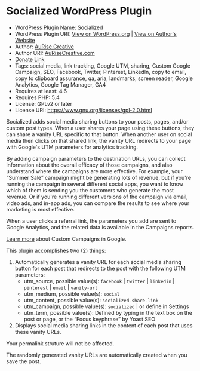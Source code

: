 # Socialized WordPress Plugin

* WordPress Plugin Name: Socialized
* WordPress Plugin URI: [View on WordPress.org](https://wordpress.org/plugins/socialized/) | [View on Author's Website](https://aurisecreative.com/socialized/)
* Author: [AuRise Creative](https://profiles.wordpress.org/tessawatkinsllc/)
* Author URI: [AuRiseCreative.com](https://aurisecreative.com/)
* [Donate Link](https://just1voice.com/donate/)
* Tags: social media, link tracking, Google UTM, sharing, Custom Google Campaign, SEO, Facebook, Twitter, Pinterest, LinkedIn, copy to email, copy to clipboard assurance, qa, aria, landmarks, screen reader, Google Analytics, Google Tag Manager, GA4
* Requires at least: 4.6
* Requires PHP: 5.4
* License: GPLv2 or later
* License URI: https://www.gnu.org/licenses/gpl-2.0.html

Socialized adds social media sharing buttons to your posts, pages, and/or custom post types. When a user shares your page using these buttons, they can share a vanity URL specific to that button. When another user on social media then clicks on that shared link, the vanity URL redirects to your page with Google's UTM parameters for analytics tracking.

By adding campaign parameters to the destination URLs, you can collect information about the overall efficacy of those campaigns, and also understand where the campaigns are more effective. For example, your “Summer Sale” campaign might be generating lots of revenue, but if you're running the campaign in several different social apps, you want to know which of them is sending you the customers who generate the most revenue. Or if you're running different versions of the campaign via email, video ads, and in-app ads, you can compare the results to see where your marketing is most effective.

When a user clicks a referral link, the parameters you add are sent to Google Analytics, and the related data is available in the Campaigns reports.

[Learn more](https://support.google.com/analytics/answer/1033863) about Custom Campaigns in Google.

This plugin accomplishes two (2) things:

1. Automatically generates a vanity URL for each social media sharing button for each post that redirects to the post with the following UTM parameters:
   * utm_source, possible value(s): `facebook` | `twitter` | `linkedin` | `pinterest` | `email` | `vanity-url`
   * utm_medium, possible value(s): `social`
   * utm_content, possible value(s): `socialized-share-link`
   * utm_campaign, possible value(s): `socialized` | or define in Settings
   * utm_term, possible value(s): Defined by typing in the text box on the post or page, or the “Focus keyphrase” by Yoast SEO
2. Displays social media sharing links in the content of each post that uses these vanity URLs.

Your permalink struture will not be affected.

The randomly generated vanity URLs are automatically created when you save the post.
